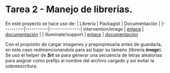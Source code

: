 # Tarea 2 - Manejo de librerías.

En este proyecto se hace uso de:
| Librería | Packagist | Documentación |
|----------|-----------|---------------|
intervention/image | [enlace](https://packagist.org/packages/intervention/image) | [documentación](https://image.intervention.io/v2/usage/overview#basic-usage) |
| illuminate/support | [enlace](https://packagist.org/packages/illuminate/support) | [documentación](https://laravel.com/api/7.x/Illuminate/Support.html)

Con el propósito de cargar imagenes y prepropresarla antes de guardarla, en este caso redimencionandola para así bajar su tamaño (librería ***image***). Se usó el helper de ***Srt*** se para generar una secuencia de letras aleatorias para asignar como prefijo al nombre del archivo cargado y así evitar la sobreescritura.